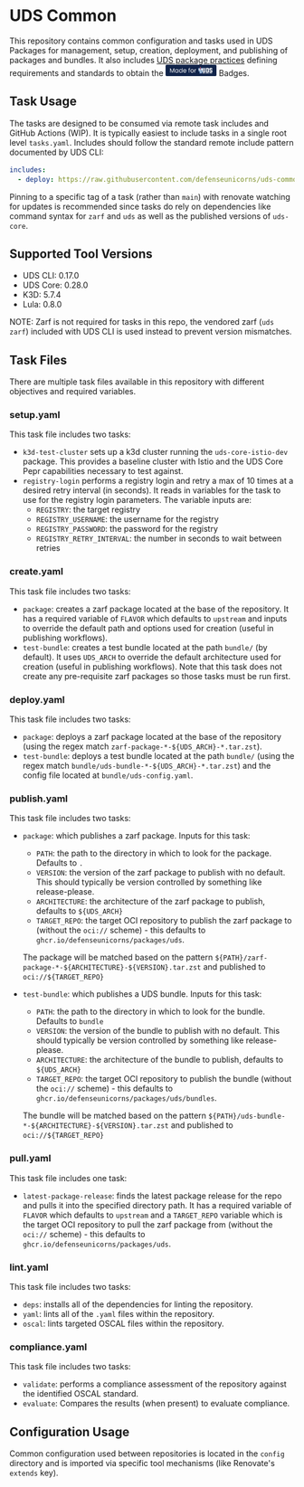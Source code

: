 # UDS Common

This repository contains common configuration and tasks used in UDS Packages for management, setup, creation, deployment, and publishing of packages and bundles.  It also includes [UDS package practices](./docs/package_integration/uds-package-practices.md) defining requirements and standards to obtain the [<img alt="Made for UDS" src="docs/made-for-uds.svg" height="20px"/>](https://github.com/defenseunicorns/uds-core) Badges.

## Task Usage

The tasks are designed to be consumed via remote task includes and GitHub Actions (WIP). It is typically easiest to include tasks in a single root level `tasks.yaml`. Includes should follow the standard remote include pattern documented by UDS CLI:

```yaml
includes:
  - deploy: https://raw.githubusercontent.com/defenseunicorns/uds-common/$TAG/tasks/deploy.yaml
```

Pinning to a specific tag of a task (rather than `main`) with renovate watching for updates is recommended since tasks do rely on dependencies like command syntax for `zarf` and `uds` as well as the published versions of `uds-core`.

## Supported Tool Versions

- UDS CLI: 0.17.0
- UDS Core: 0.28.0
- K3D: 5.7.4
- Lula: 0.8.0

NOTE: Zarf is not required for tasks in this repo, the vendored zarf (`uds zarf`) included with UDS CLI is used instead to prevent version mismatches.

## Task Files

There are multiple task files available in this repository with different objectives and required variables.

### setup.yaml

This task file includes two tasks:

- `k3d-test-cluster` sets up a k3d cluster running the `uds-core-istio-dev` package. This provides a baseline cluster with Istio and the UDS Core Pepr capabilities necessary to test against.
- `registry-login` performs a registry login and retry a max of 10 times at a desired retry interval (in seconds). It reads in variables for the task to use for the registry login parameters.  The variable inputs are:
  - `REGISTRY`: the target registry
  - `REGISTRY_USERNAME`: the username for the registry
  - `REGISTRY_PASSWORD`: the password for the registry
  - `REGISTRY_RETRY_INTERVAL`: the number in seconds to wait between retries

### create.yaml

This task file includes two tasks:

- `package`: creates a zarf package located at the base of the repository. It has a required variable of `FLAVOR` which defaults to `upstream` and inputs to override the default path and options used for creation (useful in publishing workflows).
- `test-bundle`: creates a test bundle located at the path `bundle/` (by default). It uses `UDS_ARCH` to override the default architecture used for creation (useful in publishing workflows). Note that this task does not create any pre-requisite zarf packages so those tasks must be run first.

### deploy.yaml

This task file includes two tasks:

- `package`: deploys a zarf package located at the base of the repository (using the regex match `zarf-package-*-${UDS_ARCH}-*.tar.zst`).
- `test-bundle`: deploys a test bundle located at the path `bundle/` (using the regex match `bundle/uds-bundle-*-${UDS_ARCH}-*.tar.zst`) and the config file located at `bundle/uds-config.yaml`.

### publish.yaml

This task file includes two tasks:

- `package`: which publishes a zarf package. Inputs for this task:

  - `PATH`: the path to the directory in which to look for the package. Defaults to `.`
  - `VERSION`: the version of the zarf package to publish with no default. This should typically be version controlled by something like release-please.
  - `ARCHITECTURE`: the architecture of the zarf package to publish, defaults to `${UDS_ARCH}`
  - `TARGET_REPO`: the target OCI repository to publish the zarf package to (without the `oci://` scheme) - this defaults to `ghcr.io/defenseunicorns/packages/uds`.

  The package will be matched based on the pattern `${PATH}/zarf-package-*-${ARCHITECTURE}-${VERSION}.tar.zst` and published to `oci://${TARGET_REPO}`

- `test-bundle`: which publishes a UDS bundle. Inputs for this task:

  - `PATH`: the path to the directory in which to look for the bundle. Defaults to `bundle`
  - `VERSION`: the version of the bundle to publish with no default. This should typically be version controlled by something like release-please.
  - `ARCHITECTURE`: the architecture of the bundle to publish, defaults to `${UDS_ARCH}`
  - `TARGET_REPO`: the target OCI repository to publish the bundle (without the `oci://` scheme) - this defaults to `ghcr.io/defenseunicorns/packages/uds/bundles`.

  The bundle will be matched based on the pattern `${PATH}/uds-bundle-*-${ARCHITECTURE}-${VERSION}.tar.zst` and published to `oci://${TARGET_REPO}`


### pull.yaml

This task file includes one task:

- `latest-package-release`: finds the latest package release for the repo and pulls it into the specified directory path. It has a required variable of `FLAVOR` which defaults to `upstream` and a `TARGET_REPO` variable which is the target OCI repository to pull the zarf package from (without the `oci://` scheme) - this defaults to `ghcr.io/defenseunicorns/packages/uds`.

### lint.yaml

This task file includes two tasks:

- `deps`: installs all of the dependencies for linting the repository.
- `yaml`: lints all of the `.yaml` files within the repository.
- `oscal`: lints targeted OSCAL files within the repository.

### compliance.yaml

This task file includes two tasks:

- `validate`: performs a compliance assessment of the repository against the identified OSCAL standard.
- `evaluate`: Compares the results (when present) to evaluate compliance.

## Configuration Usage

Common configuration used between repositories is located in the `config` directory and is imported via specific tool mechanisms (like Renovate's `extends` key).
